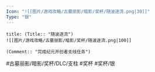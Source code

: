 ```yaml
---
Icon: "![[图片/游戏攻略/古墓丽影/暗影/奖杯/随波逐流.png|30]]"
Type: "银"
---
```

```ad-common-silver-trophy
title: (Title:: "随波逐流")
![[图片/游戏攻略/古墓丽影/暗影/奖杯/随波逐流.png|100]]

(Comment:: "完成纪元开创者支线任务")
```

#古墓丽影/暗影/奖杯/DLC/支柱 #奖杯 #奖杯/银
